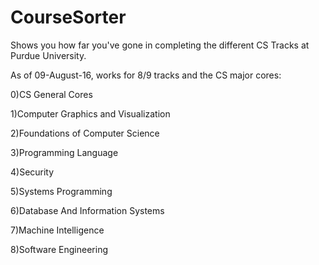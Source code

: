 # CourseSorter

Shows you how far you've gone in completing the different CS Tracks at Purdue University.

As of 09-August-16, works for 8/9 tracks and the CS major cores:

0)CS General Cores

1)Computer Graphics and Visualization

2)Foundations of Computer Science

3)Programming Language

4)Security

5)Systems Programming

6)Database And Information Systems

7)Machine Intelligence

8)Software Engineering
